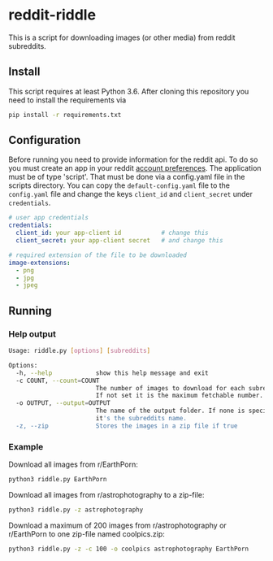 # reddit-riddle

This is a script for downloading images (or other media) from reddit subreddits.

## Install

This script requires at least Python 3.6.
After cloning this repository you need to install the requirements via 

```sh
pip install -r requirements.txt
```

## Configuration

Before running you need to provide information for the reddit api.
To do so you must create an app in your reddit [account preferences](https://www.reddit.com/prefs/apps).
The application must be of type 'script'. 
That must be done via a config.yaml file in the scripts directory.
You can copy the `default-config.yaml` file to the `config.yaml` file and change the keys
`client_id` and `client_secret` under `credentials`.

```yaml
# user app credentials
credentials:
  client_id: your app-client id           # change this
  client_secret: your app-client secret   # and change this

# required extension of the file to be downloaded
image-extensions:
  - png
  - jpg
  - jpeg
```

## Running

### Help output

```sh
Usage: riddle.py [options] [subreddits]

Options:
  -h, --help            show this help message and exit
  -c COUNT, --count=COUNT
                        The number of images to download for each subreddit.
                        If not set it is the maximum fetchable number.
  -o OUTPUT, --output=OUTPUT
                        The name of the output folder. If none is specified,
                        it's the subreddits name.
  -z, --zip             Stores the images in a zip file if true
```

### Example

Download all images from r/EarthPorn:

```sh
python3 riddle.py EarthPorn
```

Download all images from r/astrophotography to a zip-file:

```sh
python3 riddle.py -z astrophotography
```

Download a maximum of 200 images from r/astrophotography or r/EarthPorn to one zip-file named coolpics.zip:

```sh
python3 riddle.py -z -c 100 -o coolpics astrophotography EarthPorn
```
